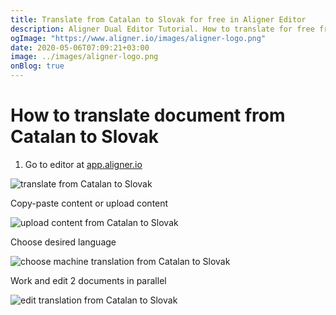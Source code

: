 ```yaml
---
title: Translate from Catalan to Slovak for free in Aligner Editor
description: Aligner Dual Editor Tutorial. How to translate for free from Catalan to Slovak. Aligner is multilingual document management platform. 
ogImage: "https://www.aligner.io/images/aligner-logo.png"
date: 2020-05-06T07:09:21+03:00
image: ../images/aligner-logo.png
onBlog: true
---
```


# How to translate document from Catalan to Slovak

1. Go to editor at [app.aligner.io](https://app.aligner.io "Aligner App web page")

![translate from Catalan to Slovak](../aligner-blank-editor.png "translate from Catalan to Slovak")

Copy-paste content or upload content

![upload content from Catalan to Slovak](../aligner-uploaded-document.png "upload content from Catalan to Slovak")

Choose desired language

![choose machine translation from Catalan to Slovak](../aligner-language-dropdown.png "choose machine translation from Catalan to Slovak")

Work and edit 2 documents in parallel

![edit translation from Catalan to Slovak](../aligner-double-sitded-editor.png "edit translation from Catalan to Slovak")

